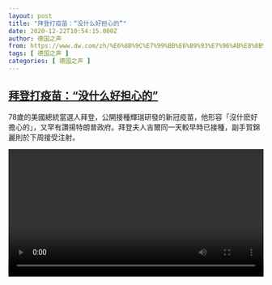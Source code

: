 ```yaml
---
layout: post
title: "拜登打疫苗：“没什么好担心的”"
date: 2020-12-22T10:54:15.000Z
author: 德国之声
from: https://www.dw.com/zh/%E6%8B%9C%E7%99%BB%E6%89%93%E7%96%AB%E8%8B%97%EF%BC%9A%E2%80%9C%E6%B2%A1%E4%BB%80%E4%B9%88%E5%A5%BD%E6%8B%85%E5%BF%83%E7%9A%84%E2%80%9D/a-56017261
tags: [ 德国之声 ]
categories: [ 德国之声 ]
---
```

<!--1608634455000-->
[拜登打疫苗：“没什么好担心的”](https://www.dw.com/zh/%E6%8B%9C%E7%99%BB%E6%89%93%E7%96%AB%E8%8B%97%EF%BC%9A%E2%80%9C%E6%B2%A1%E4%BB%80%E4%B9%88%E5%A5%BD%E6%8B%85%E5%BF%83%E7%9A%84%E2%80%9D/a-56017261)
------

<div>
<p>78歲的美國總統當選人拜登，公開接種輝瑞研發的新冠疫苗，他形容「沒什麽好擔心的」，又罕有讚揚特朗普政府。拜登夫人吉爾同一天較早時已接種，副手賀錦麗則於下周接受注射。</small></p><video src="https://tvdownloaddw-a.akamaihd.net/dwtv_video/flv/vdt_zh/2020/bchi201222_001_biden_sd_sor.mp4" controls style="width:100%"></video>
</div>
